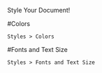 Style Your Document!

#Colors

```Styles > Colors```

#Fonts and Text Size

```Styles > Fonts and Text Size```
